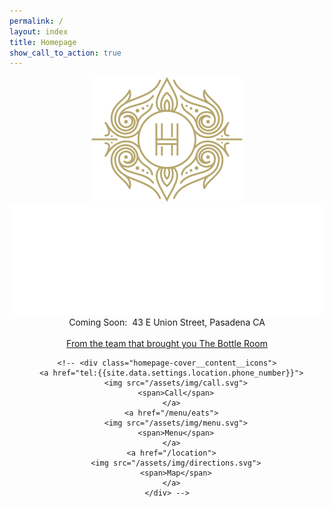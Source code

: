 ```yaml
---
permalink: /
layout: index
title: Homepage
show_call_to_action: true
---
```


<header class="homepage-cover cf-responsive">

  <!-- <iframe class="homepage-header__video" width="560" height="315" src="https://www.youtube.com/embed/lgakemU_do8?modestbranding=1;showinfo=0;controls=0;rel=0;fs=1;autoplay=1" frameborder="0" allowfullscreen></iframe> -->

  <div class="homepage-cover__overlay">
  </div>

  <div class="homepage-cover__content">
    <img class="homepage-cover__content__crest" src="/assets/img/logo--monogram--gold.svg">
    <img class="homepage-cover__content__masthead" src="/assets/img/logo--masthead.svg">
    <span class="homepage-cover__content__tagline editable">Coming Soon:&nbsp;&nbsp;43 E Union Street, Pasadena CA</span>
    <br><br>
    <span class="editable"><a href="http://thebottleroombar.com">From the team that brought you The Bottle Room</a></span>

    <!-- <div class="homepage-cover__content__icons">
      <a href="tel:{{site.data.settings.location.phone_number}}">
        <img src="/assets/img/call.svg">
        <span>Call</span>
      </a>
      <a href="/menu/eats">
        <img src="/assets/img/menu.svg">
        <span>Menu</span>
      </a>
      <a href="/location">
        <img src="/assets/img/directions.svg">
        <span>Map</span>
      </a>
    </div> -->

  </div>


  <!-- <div class="homepage-cover__foot">
    <div class="homepage-cover__foot__container">

      <a class="homepage-cover__foot__hours" id="open-hours-modal">
        <span id="open-today">Open Today:</span>
        <span>Show All Hours</span>
      </a>

      <div class="homepage-cover__foot__social">
        <a href="{{site.data.settings.social_media.yelp_url}}" target="_blank"><img src="/assets/img/social-yelp--light.svg"></a>
        <a href="{{site.data.settings.social_media.instagram_url}}" target="_blank"><img src="/assets/img/social-instagram--light.svg"></a>
        <a href="{{site.data.settings.social_media.twitter_url}}" target="_blank"><img src="/assets/img/social-twitter--light.svg"></a>
        <a href="{{site.data.settings.social_media.facebook_url}}" target="_blank"><img src="/assets/img/social-facebook--light.svg"></a>
      </div>

      <div class="homepage-cover__foot__arrow">
      </div>

    </div>
  </div> -->

</header>


<!-- <div class="slide slide--atmosphere cf-responsive">
  <div class="slide__content">
    <h1 class="editable">A simple atmosphere</h1>
    <p class="editable">Showcased by a beautifully exposed brick wall and raw construction along side modern amenities, The Bottle Room evokes the idea of historic building revivals. The simplicity is intentional. It allows guests the opportunity to surround themselves in a cozy environment free from unwanted distractions. We believe the design should be in the food, the drinks and friends.</p>
  </div>

  <div class="slide__overlay">
  </div>

</div>


<div class="slide slide--pairings cf-responsive">
  <div class="slide__content">
    <h1 class="editable">Delightful pairings</h1>
    <p class="editable">We pair the finest craft beer and carefully selected wines with traditional dishes done better — we try to keep things that simple. The menu is designed to infuse fresh and vibrant ingredients into everyone’s favorite dishes. The food is not fancy, but the way it’s prepared is.</p>
    <div class="slide--pairings__row">
      <div class="slide--pairings__col">
        <img src="/assets/img/home/pairing-goblet.svg">
      </div>
      <div class="slide--pairings__col">
        <img src="/assets/img/home/pairing-burger.svg">
      </div>
      <div class="slide--pairings__col">
        <img src="/assets/img/home/pairing-pint.svg">
      </div>
      <div class="slide--pairings__col">
        <img src="/assets/img/home/pairing-skillet.svg">
      </div>
      <div class="slide--pairings__col">
        <img src="/assets/img/home/pairing-wine.svg">
      </div>
      <div class="slide--pairings__col">
        <img src="/assets/img/home/pairing-cheese.svg">
      </div>
    </div>
  </div>

  <div class="slide__overlay">
  </div>

</div>


<div class="slide slide--moment cf-responsive">
  <div class="slide__content">
    <h1 class="editable">In the moment</h1>
    <p class="editable">Seasonal menus. Pairing dinners. Special events. Ultra-rare beers. We live in the moment at The Bottle Room with the mission to deliver the fresh and exciting. Everyday is an idea, an experiment, an adventure. Pro-tip: The Bottle Room features 24 rotating taps of craft beer so there’s always something new to try when you return.</p>
    <div class="slide--moment__row">
      <div class="slide--moment__col">
        24
        <span>Rotating craft taps</span>
      </div>
      <div class="slide--moment__col">
        4
        <span>Seasonal menus</span>
      </div>
      <div class="slide--moment__col">
        <img src="/assets/img/home/reserve-bottles.svg">
        <span>Reserve bottles</span>
      </div>
      <div class="slide--moment__col">
        <img src="/assets/img/home/special-events.svg">
        <span>Special events</span>
      </div>
    </div>
  </div>

  <div class="slide__overlay">
  </div>

</div>

<div class="slide slide--inspired cf-responsive">
  <div class="slide__content">
    <h1 class="editable">Distinctly inspired</h1>
    <p class="editable">The Bottle Room’s chef, Tony Alcazar, has drawn from his years of fine-dining cooking experience to upgrade our most enjoyed meals into distinctive creations. We would love for you to come and join us.</p>
  </div>

  <div class="slide__overlay">
  </div>

</div>

<div class="new-menu-cta">
  <a href="/menu/eats/" class="new-menu-cta__container">
    <span class="editable">The New Menu</span>
  </a>
</div> -->
